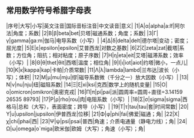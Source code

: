 ## 常用数学符号希腊字母表

|序号|大写|小写|英文注音|国际音标注音|中文读音|意义|
|1|Α|α|alpha|a:lf|阿尔法|角度；系数|
|2|Β|β|beta|bet|贝塔|磁通系数；角度；系数|
|3|Γ|γ|gamma|ga:m|伽马|电导系数（小写）|
|4|Δ|δ|delta|delt|德尔塔|变动；密度；屈光度|
|5|Ε|ε|epsilon|epsilon|艾普西龙|对数之基数|
|6|Ζ|ζ|zeta|zat|截塔|系数；方位角；阻抗；相对粘度；原子序数|
|7|Η|η|eta|eit|艾塔|磁滞系数；效率（小写）|
|8|Θ|θ|thet|θit|西塔|温度；相位角|
|9|Ι|ι|iot|aiot|约塔|微小，一点儿|
|10|Κ|κ|kappa|kap|卡帕|介质常数|
|11|Λ|λ|lambda|lambd|兰布达|波长（小写）；体积|
|12|Μ|μ|mu|mju|缪|磁导系数微（千分之一）放大因数（小写）|
|13|Ν|ν|nu|nju|纽|磁阻系数|
|14|Ξ|ξ|xi|ksi|克西|数学上的随机变量|
|15|Ο|ο|omicron|omikron|奥密克戎|
|16|Π|π|pi|pai|派|圆周率=圆周÷直径=3.14159 26535 89793|
|17|Ρ|ρ|rho|rou|肉|电阻系数（小写）|
|18|Σ|σ|sigma|sigma|西格马|总和（大写），表面密度；跨导（小写）|
|19|Τ|τ|tau|tau|套|时间常数|
|20|Υ|υ|upsilon|jupsilon|伊普西龙|位移|
|21|Φ|φ|phi|fai|佛爱|磁通；角|
|22|Χ|χ|chi|phai|西|
|23|Ψ|ψ|psi|psai|普西|角速；介质电通量（静电力线）；角|
|24|Ω|ω|omega|o`miga|欧米伽|欧姆（大写）；角速（小写）；角|
